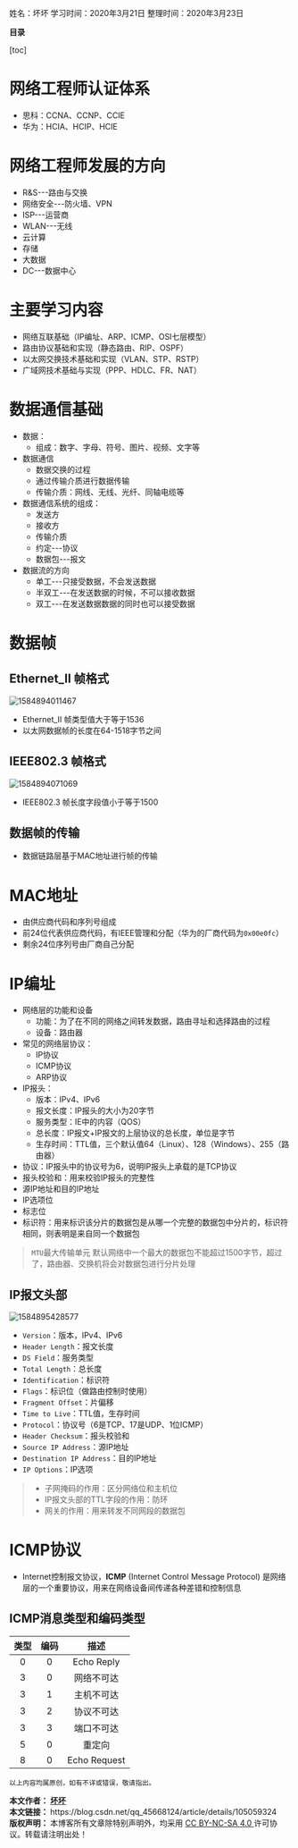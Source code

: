   姓名：坏坏
  学习时间：2020年3月21日
  整理时间：2020年3月23日

**目录**

[toc]

# 网络工程师认证体系

- 思科：CCNA、CCNP、CCIE
- 华为：HCIA、HCIP、HCIE

# 网络工程师发展的方向

- R&S---路由与交换
- 网络安全---防火墙、VPN
- ISP---运营商
- WLAN---无线
- 云计算
- 存储
- 大数据
- DC---数据中心

# 主要学习内容

- 网络互联基础（IP编址、ARP、ICMP、OSI七层模型）
- 路由协议基础和实现（静态路由、RIP、OSPF）
- 以太网交换技术基础和实现（VLAN、STP、RSTP）
- 广域网技术基础与实现（PPP、HDLC、FR、NAT）

# 数据通信基础

- 数据：
	* 组成：数字、字母、符号、图片、视频、文字等
- 数据通信
	* 数据交换的过程
	* 通过传输介质进行数据传输
	* 传输介质：网线、无线、光纤、同轴电缆等
- 数据通信系统的组成：
	* 发送方
	* 接收方
	* 传输介质
	* 约定---协议
	* 数据包---报文
- 数据流的方向
	* 单工---只接受数据，不会发送数据
	* 半双工---在发送数据的时候，不可以接收数据
	* 双工---在发送数据数据的同时也可以接受数据

# 数据帧

## Ethernet_II 帧格式

![1584894011467](E:%5CBad%5CPictures%5CTypora%20Picture%5C1584894011467.png)

- Ethernet_II 帧类型值大于等于1536
- 以太网数据帧的长度在64-1518字节之间

## IEEE802.3 帧格式

![1584894071069](E:%5CBad%5CPictures%5CTypora%20Picture%5C1584894071069.png)

- IEEE802.3 帧长度字段值小于等于1500

## 数据帧的传输

- 数据链路层基于MAC地址进行帧的传输

# MAC地址

- 由供应商代码和序列号组成
- 前24位代表供应商代码，有IEEE管理和分配（华为的厂商代码为`0x00e0fc`）
- 剩余24位序列号由厂商自己分配

# IP编址

- 网络层的功能和设备
	* 功能：为了在不同的网络之间转发数据，路由寻址和选择路由的过程
	* 设备：路由器
- 常见的网络层协议：
	* IP协议
	* ICMP协议
	* ARP协议
- IP报头：
	* 版本：IPv4、IPv6
	* 报文长度：IP报头的大小为20字节
	* 服务类型：IE中的内容（QOS）
	* 总长度：IP报文+IP报文的上层协议的总长度，单位是字节
	* 生存时间：TTL值，三个默认值64（Linux）、128（Windows）、255（路由器）
- 协议：IP报头中的协议号为6，说明IP报头上承载的是TCP协议
- 报头校验和：用来校验IP报头的完整性
- 源IP地址和目的IP地址
- IP选项位
- 标志位
- 标识符：用来标识该分片的数据包是从哪一个完整的数据包中分片的，标识符相同，则表明是来自同一个数据包

> `MTU`最大传输单元
> 默认网络中一个最大的数据包不能超过1500字节，超过了，路由器、交换机将会对数据包进行分片处理

## IP报文头部

![1584895428577](E:%5CBad%5CPictures%5CTypora%20Picture%5C1584895428577.png)

- `Version`：版本，IPv4、IPv6
- `Header Length`：报文长度
- `DS Field`：服务类型
- `Total Length`：总长度
- `Identification`：标识符
- `Flags`：标识位（做路由控制时使用）
- `Fragment Offset`：片偏移
- `Time to Live`：TTL值，生存时间
- `Protocol`：协议号（6是TCP、17是UDP、1位ICMP）
- `Header Checksum`：报头校验和
- `Source IP Address`：源IP地址
- `Destination IP Address`：目的IP地址
- `IP Options`：IP选项

> - 子网掩码的作用：区分网络位和主机位
> - IP报文头部的TTL字段的作用：防环
> - 网关的作用：用来转发不同网段的数据包

# ICMP协议

- Internet控制报文协议，**ICMP** (Internet Control Message Protocol) 是网络层的一个重要协议，用来在网络设备间传递各种差错和控制信息

## ICMP消息类型和编码类型

| 类型 | 编码 | 描述 |
|:---:|:---:|:---:|
| 0 | 0 | Echo Reply |
| 3 | 0 | 网络不可达 |
| 3 | 1 | 主机不可达 |
| 3 | 2 | 协议不可达 |
| 3 | 3 | 端口不可达 |
| 5 | 0 | 重定向 |
| 8 | 0 | Echo Request |

    以上内容均属原创，如有不详或错误，敬请指出。

<div class="post-copyright">
    <div class="author">
        <b>本文作者： </b>
        <a href="https://blog.csdn.net/qq_45668124" target="_blank">
            <b>坏坏</b> 
        </a> 
    </div>
    <div class="link">
        <b>本文链接： </b>
	https://blog.csdn.net/qq_45668124/article/details/105059324 
    </div>
    <div class="copyright">
        <b> 版权声明： </b>
        本博客所有文章除特别声明外，均采用  
        <a href="https://creativecommons.org/licenses/by-nc-sa/4.0/">
            CC BY-NC-SA 4.0 
        </a> 许可协议。转载请注明出处！
    </div>
</div>
